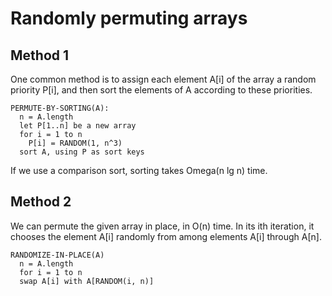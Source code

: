 # Randomly permuting arrays

## Method 1

One common method is to assign each element A[i] of the array a random priority P[i], and then sort the elements of A according to these priorities.

```
PERMUTE-BY-SORTING(A):
  n = A.length
  let P[1..n] be a new array
  for i = 1 to n
    P[i] = RANDOM(1, n^3)
  sort A, using P as sort keys
```

If we use a comparison sort, sorting takes Omega(n lg n) time.

## Method 2

We can permute the given array in place, in O(n) time. In its ith iteration, it chooses the element A[i] randomly from among elements A[i] through A[n].

```
RANDOMIZE-IN-PLACE(A)
  n = A.length
  for i = 1 to n
  swap A[i] with A[RANDOM(i, n)]
```
